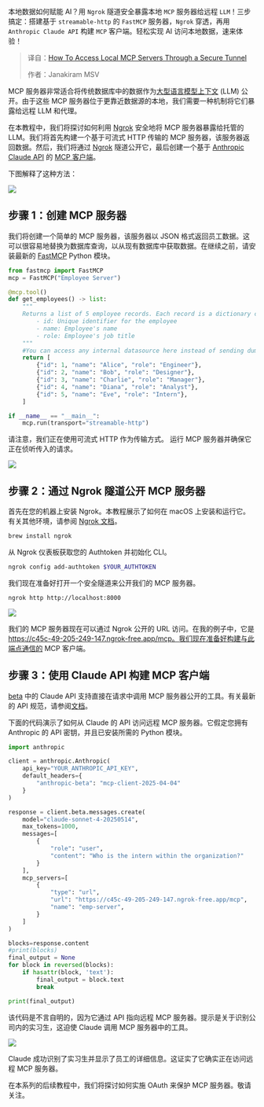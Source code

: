 
<!--
title: 如何通过安全隧道访问本地MCP服务器
cover: https://cdn.thenewstack.io/media/2025/06/c15aa758-getty-images-rtbjymqgjgy-unsplashb.jpg
summary: 本地数据如何赋能 AI？用 `Ngrok` 隧道安全暴露本地 `MCP` 服务器给远程 `LLM`！三步搞定：搭建基于 `streamable-http` 的 `FastMCP` 服务器，`Ngrok` 穿透，再用 `Anthropic Claude API` 构建 `MCP` 客户端。轻松实现 AI 访问本地数据，速来体验！
-->

本地数据如何赋能 AI？用 `Ngrok` 隧道安全暴露本地 `MCP` 服务器给远程 `LLM`！三步搞定：搭建基于 `streamable-http` 的 `FastMCP` 服务器，`Ngrok` 穿透，再用 `Anthropic Claude API` 构建 `MCP` 客户端。轻松实现 AI 访问本地数据，速来体验！

> 译自：[How To Access Local MCP Servers Through a Secure Tunnel](https://thenewstack.io/how-to-access-local-mcp-servers-through-a-secure-tunnel/)
> 
> 作者：Janakiram MSV

MCP 服务器非常适合将传统数据库中的数据作为[大型语言模型上下文](https://thenewstack.io/mcp-the-missing-link-between-ai-agents-and-apis/) (LLM) 公开。由于这些 MCP 服务器位于更靠近数据源的本地，我们需要一种机制将它们暴露给远程 LLM 和代理。

在本教程中，我们将探讨如何利用 [Ngrok](https://ngrok.com/) 安全地将 MCP 服务器暴露给托管的 LLM。我们将首先构建一个基于可流式 HTTP 传输的 MCP 服务器，该服务器返回数据。然后，我们将通过 [Ngrok](https://thenewstack.io/using-ngrok-in-production-not-just-for-testing-anymore/) 隧道公开它，最后创建一个基于 [Anthropic Claude API](https://www.anthropic.com/api) 的 [MCP 客户端](https://thenewstack.io/model-context-protocol-a-primer-for-the-developers/)。

下图解释了这种方法：

![](https://cdn.thenewstack.io/media/2025/06/a6bf65e2-mcp-ngrok-0-1024x460.png)

## 步骤 1：创建 MCP 服务器

我们将创建一个简单的 MCP 服务器，该服务器以 JSON 格式返回员工数据。这可以很容易地替换为数据库查询，以从现有数据库中获取数据。在继续之前，请安装最新的 [FastMCP](https://gofastmcp.com/getting-started/welcome) Python 模块。

```python
from fastmcp import FastMCP
mcp = FastMCP("Employee Server")

@mcp.tool()
def get_employees() -> list:
    """
    Returns a list of 5 employee records. Each record is a dictionary containing:
        - id: Unique identifier for the employee
        - name: Employee's name
        - role: Employee's job title
    """
    #You can access any internal datasource here instead of sending dummy data
    return [
        {"id": 1, "name": "Alice", "role": "Engineer"},
        {"id": 2, "name": "Bob", "role": "Designer"},
        {"id": 3, "name": "Charlie", "role": "Manager"},
        {"id": 4, "name": "Diana", "role": "Analyst"},
        {"id": 5, "name": "Eve", "role": "Intern"},
    ]

if __name__ == "__main__":
    mcp.run(transport="streamable-http")
```

请注意，我们正在使用可流式 HTTP 作为传输方式。
运行 MCP 服务器并确保它正在侦听传入的请求。

![](https://cdn.thenewstack.io/media/2025/06/b53fedd8-mcp-ngrok-1.png)

## 步骤 2：通过 Ngrok 隧道公开 MCP 服务器

首先在您的机器上安装 Ngrok。本教程展示了如何在 macOS 上安装和运行它。有关其他环境，请参阅 [Ngrok 文档](https://ngrok.com/docs/)。

```bash
brew install ngrok
```

从 Ngrok 仪表板获取您的 Authtoken 并初始化 CLI。

```bash
ngrok config add-authtoken $YOUR_AUTHTOKEN
```

我们现在准备好打开一个安全隧道来公开我们的 MCP 服务器。

```bash
ngrok http http://localhost:8000
```

![](https://cdn.thenewstack.io/media/2025/06/655309d7-mcp-ngrok-2-1024x466.png)

我们的 MCP 服务器现在可以通过 Ngrok 公开的 URL 访问。在我的例子中，它是 https://c45c-49-205-249-147.ngrok-free.app/mcp。我们现在准备好构建与此端点通信的 MCP 客户端。

## 步骤 3：使用 Claude API 构建 MCP 客户端

[beta](https://docs.anthropic.com/en/docs/agents-and-tools/mcp) 中的 Claude API 支持直接在请求中调用 MCP 服务器公开的工具。有关最新的 API 规范，请参阅[文档](https://docs.anthropic.com/en/docs/overview)。

下面的代码演示了如何从 Claude 的 API 访问远程 MCP 服务器。它假定您拥有 Anthropic 的 API 密钥，并且已安装所需的 Python 模块。

```python
import anthropic

client = anthropic.Anthropic(
    api_key="YOUR_ANTHROPIC_API_KEY",
    default_headers={
        "anthropic-beta": "mcp-client-2025-04-04"
    }
)

response = client.beta.messages.create(
    model="claude-sonnet-4-20250514",
    max_tokens=1000,
    messages=[
        {
            "role": "user",
            "content": "Who is the intern within the organization?"
        }
    ],
    mcp_servers=[
        {
            "type": "url",
            "url": "https://c45c-49-205-249-147.ngrok-free.app/mcp",
            "name": "emp-server",
        }
    ]
)

blocks=response.content
#print(blocks)
final_output = None
for block in reversed(blocks):
    if hasattr(block, 'text'):
        final_output = block.text
        break

print(final_output)
```

该代码是不言自明的，因为它通过 API 指向远程 MCP 服务器。提示是关于识别公司内的实习生，这迫使 Claude 调用 MCP 服务器中的工具。

![](https://cdn.thenewstack.io/media/2025/06/369c9f07-mcp-ngrok-3.png)

Claude 成功识别了实习生并显示了员工的详细信息。这证实了它确实正在访问远程 MCP 服务器。

在本系列的后续教程中，我们将探讨如何实施 OAuth 来保护 MCP 服务器。敬请关注。